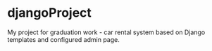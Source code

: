 # djangoProject
My project for graduation work - car rental system based on Django templates and configured admin page.
